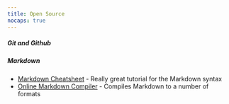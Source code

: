 ```yaml
---
title: Open Source
nocaps: true
---
```

##### Git and Github


##### Markdown
* [Markdown Cheatsheet][md-cheatsheet] -
Really great tutorial for the Markdown syntax
* [Online Markdown Compiler](https://dillinger.io/) -
Compiles Markdown to a number of formats

[md-cheatsheet]: https://github.com/adam-p/markdown-here/wiki/Markdown-Cheatsheet
